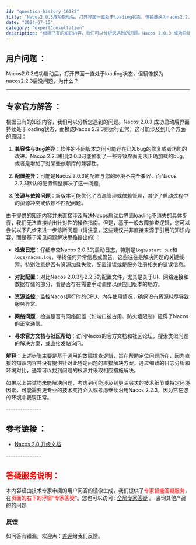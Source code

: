 ```yaml
---
id: "question-history-16188"
title: "Nacos2.0.3成功启动后，打开界面一直处于loading状态，但镜像换为nacos2.2.3后没问题"
date: "2024-07-15"
category: "expertConsultation"
description: "根据已有的知识内容，我们可以分析您遇到的问题。Nacos 2.0.3 成功启动后界面持续处于loading状态，而换成Nacos 2.2.3则运行正常，这可能涉及到几个方面的原因：1. **兼容性与Bug差异**：软件的不同版本之间可能存在已知bug的修复或者功能的改进。Nacos 2.2.3相比2"
---
```


## 用户问题 ： 
 Nacos2.0.3成功启动后，打开界面一直处于loading状态，但镜像换为nacos2.2.3后没问题，为什么？  

---------------
## 专家官方解答 ：

根据已有的知识内容，我们可以分析您遇到的问题。Nacos 2.0.3 成功启动后界面持续处于loading状态，而换成Nacos 2.2.3则运行正常，这可能涉及到几个方面的原因：

1. **兼容性与Bug差异**：软件的不同版本之间可能存在已知bug的修复或者功能的改进。Nacos 2.2.3相比2.0.3可能修复了一些导致界面无法正确加载的bug，或者是增加了对某些依赖库的兼容性。

2. **配置差异**：可能是Nacos 2.0.3的配置与您的环境不完全兼容，而Nacos 2.2.3默认的配置调整解决了这一问题。

3. **资源与依赖问题**：新版本可能优化了资源管理或依赖管理，减少了启动过程中的资源冲突或依赖不匹配问题。

由于提供的知识内容并未直接涉及解决Nacos启动后界面loading不消失的具体步骤，我们无法直接给出针对性的操作指南。但是，基于一般故障排查逻辑，您可以尝试以下几步来进一步诊断问题（请注意，这些建议并非直接来源于引用的知识内容，而是基于常见问题解决思路提出的）：

- **检查日志**：仔细审查Nacos 2.0.3的启动日志，特别是`logs/start.out`和`logs/nacos.log`，寻找任何异常信息或警告，这些往往是解决问题的关键线索。特别注意是否有资源加载失败、配置错误或是服务注册相关的错误信息。

- **对比配置**：对比Nacos 2.0.3与2.2.3的配置文件，尤其是关于UI、网络连接和数据存储的部分，看是否存在需要手动调整以适应旧版本的地方。

- **资源监控**：监控Nacos运行时的CPU、内存使用情况，确保没有资源耗尽导致服务异常。

- **网络问题**：检查是否有网络配置（如端口被占用、防火墙限制）阻碍了Nacos的正常通信。

- **寻求官方文档与社区帮助**：访问Nacos的官方文档和社区论坛，搜索类似问题的解决方案，或直接发帖询问。

**解释**：上述步骤主要是基于通用的故障排查逻辑，旨在帮助定位问题所在，因为直接的知识内容并没有提供针对此特定问题的直接解决方案。通过细致的日志分析和环境对比，通常可以找到问题的根源并采取相应措施解决。

如果以上尝试均未能解决问题，考虑到可能涉及到更深层次的技术细节或特定环境因素，可能需要更专业的技术支持介入或考虑继续沿用Nacos 2.2.3，因为它在您的环境中表现正常。


<font color="#949494">---------------</font> 


## 参考链接 ：

* [Nacos 2.0 升级文档](https://nacos.io/docs/latest/upgrading/200-upgrading)


 <font color="#949494">---------------</font> 
 


## <font color="#FF0000">答疑服务说明：</font> 

本内容经由技术专家审阅的用户问答的镜像生成，我们提供了<font color="#FF0000">专家智能答疑服务</font>，在<font color="#FF0000">页面的右下的浮窗”专家答疑“</font>。您也可以访问 : [全局专家答疑](https://answer.opensource.alibaba.com/docs/intro) 。 咨询其他产品的的问题

### 反馈
如问答有错漏，欢迎点：[差评](https://ai.nacos.io/user/feedbackByEnhancerGradePOJOID?enhancerGradePOJOId=16198)给我们反馈。
